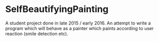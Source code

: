 # SelfBeautifyingPainting
A student project done in late 2015 / early 2016. An attempt to write a program which will behave as a painter which paints according to user reaction (smile detection etc).
